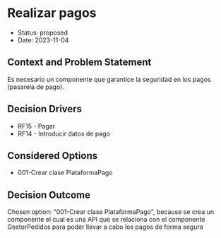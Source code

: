 # Realizar pagos

* Status: proposed
* Date: 2023-11-04

## Context and Problem Statement

Es necesario un componente que garantice la seguridad en los pagos (pasarela de pago).

## Decision Drivers

* RF15 - Pagar
* RF14 - Introducir datos de pago

## Considered Options

* 001-Crear clase PlataformaPago

## Decision Outcome

Chosen option: "001-Crear clase PlataformaPago", because se crea un componente el cual es una API que se relaciona con el componente GestorPedidos para poder llevar a cabo los pagos de forma segura
